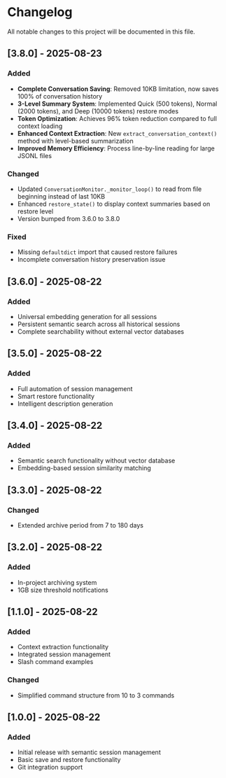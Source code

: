 # Changelog

All notable changes to this project will be documented in this file.

## [3.8.0] - 2025-08-23

### Added
- **Complete Conversation Saving**: Removed 10KB limitation, now saves 100% of conversation history
- **3-Level Summary System**: Implemented Quick (500 tokens), Normal (2000 tokens), and Deep (10000 tokens) restore modes
- **Token Optimization**: Achieves 96% token reduction compared to full context loading
- **Enhanced Context Extraction**: New `extract_conversation_context()` method with level-based summarization
- **Improved Memory Efficiency**: Process line-by-line reading for large JSONL files

### Changed
- Updated `ConversationMonitor._monitor_loop()` to read from file beginning instead of last 10KB
- Enhanced `restore_state()` to display context summaries based on restore level
- Version bumped from 3.6.0 to 3.8.0

### Fixed
- Missing `defaultdict` import that caused restore failures
- Incomplete conversation history preservation issue

## [3.6.0] - 2025-08-22

### Added
- Universal embedding generation for all sessions
- Persistent semantic search across all historical sessions
- Complete searchability without external vector databases

## [3.5.0] - 2025-08-22

### Added
- Full automation of session management
- Smart restore functionality
- Intelligent description generation

## [3.4.0] - 2025-08-22

### Added
- Semantic search functionality without vector database
- Embedding-based session similarity matching

## [3.3.0] - 2025-08-22

### Changed
- Extended archive period from 7 to 180 days

## [3.2.0] - 2025-08-22

### Added
- In-project archiving system
- 1GB size threshold notifications

## [1.1.0] - 2025-08-22

### Added
- Context extraction functionality
- Integrated session management
- Slash command examples

### Changed
- Simplified command structure from 10 to 3 commands

## [1.0.0] - 2025-08-22

### Added
- Initial release with semantic session management
- Basic save and restore functionality
- Git integration support